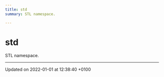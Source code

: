 ```yaml
---
title: std
summary: STL namespace. 

---
```


# std

STL namespace. 






-------------------------------

Updated on 2022-01-01 at 12:38:40 +0100